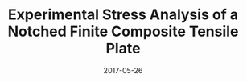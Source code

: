 ---
title: "Experimental Stress Analysis of a Notched Finite Composite Tensile Plate"
collection: publications
permalink: /publication/2017-ESA-Notched-Plate
date: 2017-05-26
venue: 'Composite Science and Technology'
paperurl: '/files/pdf/journal-papers/Steps-Sloshing.pdf'
link: 'https://www.sciencedirect.com/science/article/abs/pii/S0266353816312143'
citation: 'Alshaya, A., Rowlands, R. 2017. &quot;Experimental Stress Analysis of a Notched Finite Composite Tensile Plate.&quot; <i>Composite Science and Technology</i> 144: 89-99.'
---